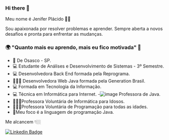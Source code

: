 ### Hi there 👋

Meu nome é Jenifer Plácido 👩‍💻

Sou apaixonada por resolver problemas e aprender. Sempre aberta a novos desafios e pronta para enfrentar as mudanças.

### 🌍 "Quanto mais eu aprendo, mais eu fico motivada" 🧠

- 📍 De Osasco - SP. 
- 💻 Estudante de Análises e Desenvolvimento de Sistemas - 3º Semestre.
- 💻 Desenvolvedora Back End formada pela Reprograma.
- 👩🏾‍💻 Desenvolvedora Web Java formada pela Generation Brasil.
- 💻 Formada em Tecnologia da Informação.
- 💻 Técnica em Informática para Internet.
-![image](https://user-images.githubusercontent.com/66445871/144713320-a79f7f41-a539-4690-9c74-838540002a4f.png)
Professora de Java.
- 👩🏾‍🏫Professora Voluntária de Informática para Idosos.
- 👩🏾‍🏫Professora Voluntária de Programação para todas as idades.
- 🌱Meu foco é a linguagem de programação Java.
 

Me alcancem 👇🏼

[![Linkedin Badge](https://img.shields.io/badge/-LinkedIn-blue?style=flat-square&logo=Linkedin&logoColor=white&link=https://www.linkedin.com/in/jenifer-pl%C3%A1cido-00b5611ab/)](https://www.linkedin.com/in/jenifer-pl%C3%A1cido-00b5611ab/)

<!--
**jeniferplacido/jeniferplacido** is a ✨ _special_ ✨ repository because its `README.md` (this file) appears on your GitHub profile.

Here are some ideas to get you started:

- 🔭 I’m currently working on ...
- 🌱 I’m currently learning ...
- 👯 I’m looking to collaborate on ...
- 🤔 I’m looking for help with ...
- 💬 Ask me about ...
- 📫 How to reach me: ...
- 😄 Pronouns: ...
- ⚡ Fun fact: ...
-->
